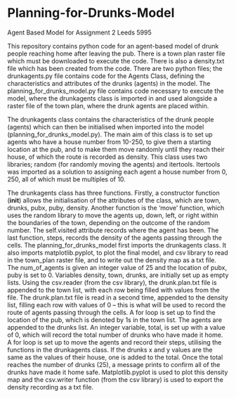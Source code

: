 # Planning-for-Drunks-Model
Agent Based Model for Assignment 2 Leeds 5995 

This repository contains python code for an agent-based model of drunk people reaching home after leaving the pub. There is a town plan raster file which must be downloaded to execute the code. There is also a density.txt file which has been created from the code. There are two python files; the drunkagents.py file contains code for the Agents Class, defining the characteristics and attributes of the drunks (agents) in the model. The planning_for_drunks_model.py file contains code necessary to execute the model, where the drunkagents class is imported in and used alongside a raster file of the town plan, where the drunk agents are placed within. 

The drunkagents class contains the characteristics of the drunk people (agents) which can then be initialised when imported into the model (planning_for_drunks_model.py). The main aim of this class is to set up agents who have a house number from 10-250, to give them a starting location at the pub, and to make them move randomly until they reach their house, of which the route is recorded as density. This class uses two libraries; random (for randomly moving the agents) and itertools. Itertools was imported as a solution to assigning each agent a house number from 0, 250, all of which must be multiples of 10. 

The drunkagents class has three functions. Firstly, a constructor function (__init__) allows the initialisation of the attributes of the class, which are town, drunks, pubx, puby, density. Another function is the ‘move’ function, which uses the random library to move the agents up, down, left, or right within the boundaries of the town, depending on the outcome of the random number. The self.visited attribute records where the agent has been. The last function, steps, records the density of the agents passing through the cells. 
The planning_for_drunks_model first imports the drunkagents class. It also imports matplotlib.pyplot, to plot the final model, and csv library to read in the town_plan raster file, and to write out the density map as a txt file. The num_of_agents is given an integer value of 25 and the location of pubx, puby is set to 0. Variables density, town, drunks, are initially set up as empty lists. Using the csv.reader (from the csv library), the drunk.plan.txt file is appended to the town list, with each row being filled with values from the file. The drunk.plan.txt file is read in a second time, appended to the density list, filling each row with values of 0 – this is what will be used to record the route of agents passing through the cells. A for loop is set up to find the location of the pub, which is denoted by 1s in the town list. The agents are appended to the drunks list.  An integer variable, total, is set up with a value of 0, which will record the total number of drunks who have made it home. A for loop is set up to move the agents and record their steps, utilising the functions in the drunkagents class. If the drunks x and y values are the same as the values of their house, one is added to the total. Once the total reaches the number of drunks (25), a message prints to confirm all of the drunks have made it home safe. Matplotlib.pyplot is used to plot this density map and the csv.writer function (from the csv library) is used to export the density recording as a txt file. 
